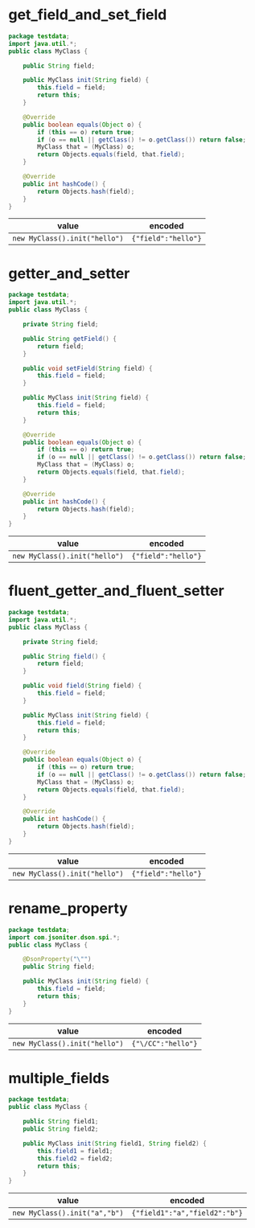 # get_field_and_set_field

```java
package testdata;
import java.util.*;
public class MyClass {

    public String field;

    public MyClass init(String field) {
        this.field = field;
        return this;
    }

    @Override
    public boolean equals(Object o) {
        if (this == o) return true;
        if (o == null || getClass() != o.getClass()) return false;
        MyClass that = (MyClass) o;
        return Objects.equals(field, that.field);
    }

    @Override
    public int hashCode() {
        return Objects.hash(field);
    }
}
```

| value | encoded |
| ---   | ---     |
| `new MyClass().init("hello")` | `{"field":"hello"}` |

# getter_and_setter

```java
package testdata;
import java.util.*;
public class MyClass {

    private String field;

    public String getField() {
        return field;
    }

    public void setField(String field) {
        this.field = field;
    }

    public MyClass init(String field) {
        this.field = field;
        return this;
    }

    @Override
    public boolean equals(Object o) {
        if (this == o) return true;
        if (o == null || getClass() != o.getClass()) return false;
        MyClass that = (MyClass) o;
        return Objects.equals(field, that.field);
    }

    @Override
    public int hashCode() {
        return Objects.hash(field);
    }
}
```

| value | encoded |
| ---   | ---     |
| `new MyClass().init("hello")` | `{"field":"hello"}` |

# fluent_getter_and_fluent_setter

```java
package testdata;
import java.util.*;
public class MyClass {

    private String field;

    public String field() {
        return field;
    }

    public void field(String field) {
        this.field = field;
    }

    public MyClass init(String field) {
        this.field = field;
        return this;
    }

    @Override
    public boolean equals(Object o) {
        if (this == o) return true;
        if (o == null || getClass() != o.getClass()) return false;
        MyClass that = (MyClass) o;
        return Objects.equals(field, that.field);
    }

    @Override
    public int hashCode() {
        return Objects.hash(field);
    }
}
```

| value | encoded |
| ---   | ---     |
| `new MyClass().init("hello")` | `{"field":"hello"}` |

# rename_property

```java
package testdata;
import com.jsoniter.dson.spi.*;
public class MyClass {

    @DsonProperty("\"")
    public String field;

    public MyClass init(String field) {
        this.field = field;
        return this;
    }
}
```

| value | encoded |
| ---   | ---     |
| `new MyClass().init("hello")` | `{"\/CC":"hello"}` |

# multiple_fields


```java
package testdata;
public class MyClass {

    public String field1;
    public String field2;

    public MyClass init(String field1, String field2) {
        this.field1 = field1;
        this.field2 = field2;
        return this;
    }
}
```

| value | encoded |
| ---   | ---     |
| `new MyClass().init("a","b")` | `{"field1":"a","field2":"b"}` |